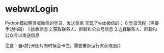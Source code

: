 # webwxLogin
 Python模拟网页版微信的登录、发送信息
实现了web微信的：
0.登录流程（需要手动扫码）
1.接收信息
2.获取联系人、群聊和公众号信息
3.选择联系人、群聊和公众号以发送信息

注意：自动打开图片有时候会卡住，需要重新运行来获取图片